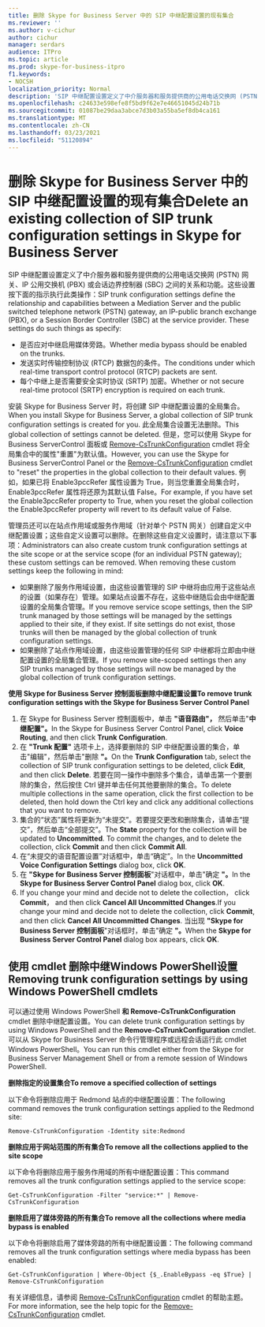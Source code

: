 ```yaml
---
title: 删除 Skype for Business Server 中的 SIP 中继配置设置的现有集合
ms.reviewer: ''
ms.author: v-cichur
author: cichur
manager: serdars
audience: ITPro
ms.topic: article
ms.prod: skype-for-business-itpro
f1.keywords:
- NOCSH
localization_priority: Normal
description: 'SIP 中继配置设置定义了中介服务器和服务提供商的公用电话交换网 (PSTN) 网关、IP 公用交换机 (PBX) 或会话边界控制器 (SBC) 之间的关系和功能。 '
ms.openlocfilehash: c24633e598efe8f5bd9f62e7e46651045d24b71b
ms.sourcegitcommit: 01087be29daa3abce7d3b03a55ba5ef8db4ca161
ms.translationtype: MT
ms.contentlocale: zh-CN
ms.lasthandoff: 03/23/2021
ms.locfileid: "51120894"
---
```

# <a name="delete-an-existing-collection-of-sip-trunk-configuration-settings-in-skype-for-business-server"></a><span data-ttu-id="cc24b-103">删除 Skype for Business Server 中的 SIP 中继配置设置的现有集合</span><span class="sxs-lookup"><span data-stu-id="cc24b-103">Delete an existing collection of SIP trunk configuration settings in Skype for Business Server</span></span>

<span data-ttu-id="cc24b-p101">SIP 中继配置设置定义了中介服务器和服务提供商的公用电话交换网 (PSTN) 网关、IP 公用交换机 (PBX) 或会话边界控制器 (SBC) 之间的关系和功能。这些设置按下面的指示执行此类操作：</span><span class="sxs-lookup"><span data-stu-id="cc24b-p101">SIP trunk configuration settings define the relationship and capabilities between a Mediation Server and the public switched telephone network (PSTN) gateway, an IP-public branch exchange (PBX), or a Session Border Controller (SBC) at the service provider. These settings do such things as specify:</span></span>

- <span data-ttu-id="cc24b-106">是否应对中继启用媒体旁路。</span><span class="sxs-lookup"><span data-stu-id="cc24b-106">Whether media bypass should be enabled on the trunks.</span></span>
- <span data-ttu-id="cc24b-107">发送实时传输控制协议 (RTCP) 数据包的条件。</span><span class="sxs-lookup"><span data-stu-id="cc24b-107">The conditions under which real-time transport control protocol (RTCP) packets are sent.</span></span>
- <span data-ttu-id="cc24b-108">每个中继上是否需要安全实时协议 (SRTP) 加密。</span><span class="sxs-lookup"><span data-stu-id="cc24b-108">Whether or not secure real-time protocol (SRTP) encryption is required on each trunk.</span></span>

<span data-ttu-id="cc24b-109">安装 Skype for Business Server 时，将创建 SIP 中继配置设置的全局集合。</span><span class="sxs-lookup"><span data-stu-id="cc24b-109">When you install Skype for Business Server, a global collection of SIP trunk configuration settings is created for you.</span></span> <span data-ttu-id="cc24b-110">此全局集合设置无法删除。</span><span class="sxs-lookup"><span data-stu-id="cc24b-110">This global collection of settings cannot be deleted.</span></span> <span data-ttu-id="cc24b-111">但是，您可以使用 Skype for Business ServerControl 面板或 [Remove-CsTrunkConfiguration](/powershell/module/skype/Remove-CsTrunkConfiguration) cmdlet 将全局集合中的属性"重置"为默认值。</span><span class="sxs-lookup"><span data-stu-id="cc24b-111">However, you can use the Skype for Business ServerControl Panel or the [Remove-CsTrunkConfiguration](/powershell/module/skype/Remove-CsTrunkConfiguration) cmdlet to "reset" the properties in the global collection to their default values.</span></span> <span data-ttu-id="cc24b-112">例如，如果已将 Enable3pccRefer 属性设置为 True，则当您重置全局集合时，Enable3pccRefer 属性将还原为其默认值 False。</span><span class="sxs-lookup"><span data-stu-id="cc24b-112">For example, if you have set the Enable3pccRefer property to True, when you reset the global collection the Enable3pccRefer property will revert to its default value of False.</span></span>

<span data-ttu-id="cc24b-p103">管理员还可以在站点作用域或服务作用域（针对单个 PSTN 网关）创建自定义中继配置设置；这些自定义设置可以删除。在删除这些自定义设置时，请注意以下事项：</span><span class="sxs-lookup"><span data-stu-id="cc24b-p103">Administrators can also create custom trunk configuration settings at the site scope or at the service scope (for an individual PSTN gateway); these custom settings can be removed. When removing these custom settings keep the following in mind:</span></span>

- <span data-ttu-id="cc24b-p104">如果删除了服务作用域设置，由这些设置管理的 SIP 中继将由应用于这些站点的设置（如果存在）管理。如果站点设置不存在，这些中继随后会由中继配置设置的全局集合管理。</span><span class="sxs-lookup"><span data-stu-id="cc24b-p104">If you remove service scope settings, then the SIP trunk managed by those settings will be managed by the settings applied to their site, if they exist. If site settings do not exist, those trunks will then be managed by the global collection of trunk configuration settings.</span></span>
- <span data-ttu-id="cc24b-117">如果删除了站点作用域设置，由这些设置管理的任何 SIP 中继都将立即由中继配置设置的全局集合管理。</span><span class="sxs-lookup"><span data-stu-id="cc24b-117">If you remove site-scoped settings then any SIP trunks managed by those settings will now be managed by the global collection of trunk configuration settings.</span></span>

<span data-ttu-id="cc24b-118">**使用 Skype for Business Server 控制面板删除中继配置设置**</span><span class="sxs-lookup"><span data-stu-id="cc24b-118">**To remove trunk configuration settings with the Skype for Business Server Control Panel**</span></span> 

1. <span data-ttu-id="cc24b-119">在 Skype for Business Server 控制面板中，单击 **"语音路由"，** 然后单击"**中继配置"。**</span><span class="sxs-lookup"><span data-stu-id="cc24b-119">In the Skype for Business Server Control Panel, click **Voice Routing**, and then click **Trunk Configuration**.</span></span>
2. <span data-ttu-id="cc24b-120">在 **"Trunk 配置"** 选项卡上，选择要删除的 SIP 中继配置设置的集合，单击"编辑"，然后单击"删除 **"。**</span><span class="sxs-lookup"><span data-stu-id="cc24b-120">On the **Trunk Configuration** tab, select the collection of SIP trunk configuration settings to be deleted, click **Edit**, and then click **Delete**.</span></span> <span data-ttu-id="cc24b-121">若要在同一操作中删除多个集合，请单击第一个要删除的集合，然后按住 Ctrl 键并单击任何其他要删除的集合。</span><span class="sxs-lookup"><span data-stu-id="cc24b-121">To delete multiple collections in the same operation, click the first collection to be deleted, then hold down the Ctrl key and click any additional collections that you want to remove.</span></span>
3. <span data-ttu-id="cc24b-p106">集合的“状态”属性将更新为“未提交”。若要提交更改和删除集合，请单击“提交”，然后单击“全部提交”。</span><span class="sxs-lookup"><span data-stu-id="cc24b-p106">The **State** property for the collection will be updated to **Uncommitted**. To commit the changes, and to delete the collection, click **Commit** and then click **Commit All**.</span></span>
4. <span data-ttu-id="cc24b-124">在“未提交的语音配置设置”对话框中，单击“确定”。</span><span class="sxs-lookup"><span data-stu-id="cc24b-124">In the **Uncommitted Voice Configuration Settings** dialog box, click **OK**.</span></span>
5. <span data-ttu-id="cc24b-125">在 **"Skype for Business Server 控制面板**"对话框中，单击"确定 **"。**</span><span class="sxs-lookup"><span data-stu-id="cc24b-125">In the **Skype for Business Server Control Panel** dialog box, click **OK**.</span></span>
6. <span data-ttu-id="cc24b-126">If you change your mind and decide not to delete the collection， click **Commit**， and then click **Cancel All Uncommitted Changes**.</span><span class="sxs-lookup"><span data-stu-id="cc24b-126">If you change your mind and decide not to delete the collection, click **Commit**, and then click **Cancel All Uncommitted Changes**.</span></span> <span data-ttu-id="cc24b-127">当出现 **"Skype for Business Server 控制面板**"对话框时，单击"确定 **"。**</span><span class="sxs-lookup"><span data-stu-id="cc24b-127">When the **Skype for Business Server Control Panel** dialog box appears, click **OK**.</span></span>

## <a name="removing-trunk-configuration-settings-by-using-windows-powershell-cmdlets"></a><span data-ttu-id="cc24b-128">使用 cmdlet 删除中继Windows PowerShell设置</span><span class="sxs-lookup"><span data-stu-id="cc24b-128">Removing trunk configuration settings by using Windows PowerShell cmdlets</span></span>


<span data-ttu-id="cc24b-129">可以通过使用 Windows PowerShell **和 Remove-CsTrunkConfiguration** cmdlet 删除中继配置设置。</span><span class="sxs-lookup"><span data-stu-id="cc24b-129">You can delete trunk configuration settings by using Windows PowerShell and the **Remove-CsTrunkConfiguration** cmdlet.</span></span> <span data-ttu-id="cc24b-130">可以从 Skype for Business Server 命令行管理程序或远程会话运行此 cmdlet Windows PowerShell。</span><span class="sxs-lookup"><span data-stu-id="cc24b-130">You can run this cmdlet either from the Skype for Business Server Management Shell or from a remote session of Windows PowerShell.</span></span> 

<span data-ttu-id="cc24b-131">**删除指定的设置集合**</span><span class="sxs-lookup"><span data-stu-id="cc24b-131">**To remove a specified collection of settings**</span></span>

<span data-ttu-id="cc24b-132">以下命令将删除应用于 Redmond 站点的中继配置设置：</span><span class="sxs-lookup"><span data-stu-id="cc24b-132">The following command removes the trunk configuration settings applied to the Redmond site:</span></span>

`Remove-CsTrunkConfiguration -Identity site:Redmond`

<span data-ttu-id="cc24b-133">**删除应用于网站范围的所有集合**</span><span class="sxs-lookup"><span data-stu-id="cc24b-133">**To remove all the collections applied to the site scope**</span></span>

<span data-ttu-id="cc24b-134">以下命令将删除应用于服务作用域的所有中继配置设置：</span><span class="sxs-lookup"><span data-stu-id="cc24b-134">This command removes all the trunk configuration settings applied to the service scope:</span></span>

`Get-CsTrunkConfiguration -Filter "service:*" | Remove-CsTrunkConfiguration`

<span data-ttu-id="cc24b-135">**删除启用了媒体旁路的所有集合**</span><span class="sxs-lookup"><span data-stu-id="cc24b-135">**To remove all the collections where media bypass is enabled**</span></span>

<span data-ttu-id="cc24b-136">以下命令将删除启用了媒体旁路的所有中继配置设置：</span><span class="sxs-lookup"><span data-stu-id="cc24b-136">The following command removes all the trunk configuration settings where media bypass has been enabled:</span></span>

`Get-CsTrunkConfiguration | Where-Object {$_.EnableBypass -eq $True} | Remove-CsTrunkConfiguration`

<span data-ttu-id="cc24b-137">有关详细信息，请参阅 [Remove-CsTrunkConfiguration](/powershell/module/skype/Remove-CsTrunkConfiguration) cmdlet 的帮助主题。</span><span class="sxs-lookup"><span data-stu-id="cc24b-137">For more information, see the help topic for the [Remove-CsTrunkConfiguration](/powershell/module/skype/Remove-CsTrunkConfiguration) cmdlet.</span></span>